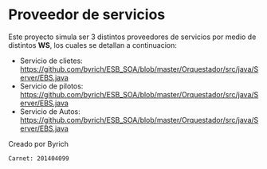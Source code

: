 # Proveedor de servicios

Este proyecto simula ser 3 distintos proveedores de servicios por medio de distintos **WS**, los cuales se detallan a continuacion:

- Servicio de clietes: https://github.com/byrich/ESB_SOA/blob/master/Orquestador/src/java/Server/EBS.java
- Servicio de pilotos: https://github.com/byrich/ESB_SOA/blob/master/Orquestador/src/java/Server/EBS.java
- Servicio de Autos: https://github.com/byrich/ESB_SOA/blob/master/Orquestador/src/java/Server/EBS.java

Creado por Byrich

    Carnet: 201404099
